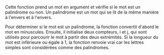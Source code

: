 Cette fonction prend un mot en argument et vérifie si le mot est un palindrome ou non.
Un palindrome est un mot qui se lit de la même manière à l'envers et à l'envers.

Pour déterminer si le mot est un palindrome, la fonction convertit d'abord le mot en minuscules.
Ensuite, il initialise deux compteurs, i et j, qui sont utilisés pour parcourir le mot à partir des deux extrémités.
Si la longueur du mot est inférieure ou égale à 1, la fonction renvoie vrai car les lettres simples sont considérées comme des palindromes.
